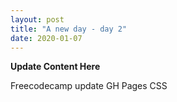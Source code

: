 ```yaml
---
layout: post
title: "A new day - day 2"
date: 2020-01-07
---
```


**Update Content Here**

Freecodecamp update
GH Pages CSS


